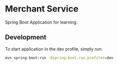 # Merchant Service

Spring Boot Application for learning.

## Development

To start application in the dev profile, simply run:

```bash
mvn spring-boot:run -Dspring-boot.run.profiles=dev
